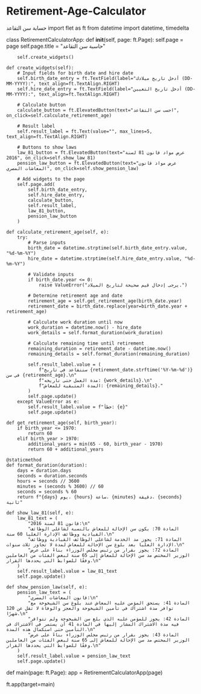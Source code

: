 # Retirement-Age-Calculator
حسابة سن التقاعد
import flet as ft
from datetime import datetime, timedelta

class RetirementCalculatorApp:
    def __init__(self, page: ft.Page):
        self.page = page
        self.page.title = "حاسبة سن التقاعد"
        
        self.create_widgets()

    def create_widgets(self):
        # Input fields for birth date and hire date
        self.birth_date_entry = ft.TextField(label="أدخل تاريخ ميلادك (DD-MM-YYYY):", text_align=ft.TextAlign.RIGHT)
        self.hire_date_entry = ft.TextField(label="أدخل تاريخ التعيين (DD-MM-YYYY):", text_align=ft.TextAlign.RIGHT)

        # Calculate button
        calculate_button = ft.ElevatedButton(text="احسب سن التقاعد", on_click=self.calculate_retirement_age)

        # Result label
        self.result_label = ft.Text(value="", max_lines=5, text_align=ft.TextAlign.RIGHT)

        # Buttons to show laws
        law_81_button = ft.ElevatedButton(text="عرض مواد قانون 81 لسنة 2016", on_click=self.show_law_81)
        pension_law_button = ft.ElevatedButton(text="عرض مواد قانون المعاشات المصري", on_click=self.show_pension_law)

        # Add widgets to the page
        self.page.add(
            self.birth_date_entry,
            self.hire_date_entry,
            calculate_button,
            self.result_label,
            law_81_button,
            pension_law_button
        )

    def calculate_retirement_age(self, e):
        try:
            # Parse inputs
            birth_date = datetime.strptime(self.birth_date_entry.value, "%d-%m-%Y")
            hire_date = datetime.strptime(self.hire_date_entry.value, "%d-%m-%Y")

            # Validate inputs
            if birth_date.year <= 0:
                raise ValueError("يرجى إدخال قيم صحيحة لتاريخ الميلاد.")

            # Determine retirement age and date
            retirement_age = self.get_retirement_age(birth_date.year)
            retirement_date = birth_date.replace(year=birth_date.year + retirement_age)

            # Calculate work duration until now
            work_duration = datetime.now() - hire_date
            work_details = self.format_duration(work_duration)

            # Calculate remaining time until retirement
            remaining_duration = retirement_date - datetime.now()
            remaining_details = self.format_duration(remaining_duration)

            self.result_label.value = (
                f"ستتقاعد في تاريخ {retirement_date.strftime('%Y-%m-%d')} في سن {retirement_age}.\n"
                f"مدة العمل حتى تاريخه: {work_details}.\n"
                f"المدة المتبقية للمعاش: {remaining_details}."
            )
            self.page.update()
        except ValueError as e:
            self.result_label.value = f"خطأ: {e}"
            self.page.update()

    def get_retirement_age(self, birth_year):
        if birth_year <= 1970:
            return 60
        elif birth_year > 1970:
            additional_years = min(65 - 60, birth_year - 1970)
            return 60 + additional_years

    @staticmethod
    def format_duration(duration):
        days = duration.days
        seconds = duration.seconds
        hours = seconds // 3600
        minutes = (seconds % 3600) // 60
        seconds = seconds % 60
        return f"{days} يوم، {hours} ساعة، {minutes} دقيقة، {seconds} ثانية"

    def show_law_81(self, e):
        law_81_text = (
            "قانون 81 لسنة 2016:\n"
            "المادة 70: يكون سن الإحالة للمعاش بالنسبة لشاغلي الوظائف القيادية ووظائف الإدارة العليا 60 سنة.\n"
            "المادة 71: يجوز مد الخدمة لشاغلي الوظائف القيادية ووظائف الإدارة العليا بعد بلوغ سن الإحالة للمعاش لمدة لا تجاوز ثلاث سنوات.\n"
            "المادة 72: يجوز بقرار من رئيس مجلس الوزراء بناءً على عرض الوزير المختص مد سن الإحالة للمعاش إلى 65 سنة لبعض الفئات من العاملين وفقًا للضوابط التي يحددها القرار.\n"
        )
        self.result_label.value = law_81_text
        self.page.update()

    def show_pension_law(self, e):
        pension_law_text = (
            "قانون المعاشات المصري:\n"
            "المادة 41: يستحق المؤمن عليه المعاش عند بلوغ سن الشيخوخة مع توافر مدة اشتراك في تأمين الشيخوخة والعجز والوفاة لا تقل عن 120 شهرًا.\n"
            "المادة 42: يجوز للمؤمن عليه الذي بلغ سن الشيخوخة ولم تتوافر فيه مدة الاشتراك المشار إليها في المادة 41 أن يستمر في الاشتراك في التأمين حتى استكمال هذه المدة.\n"
            "المادة 43: يجوز بقرار من رئيس مجلس الوزراء بناءً على عرض الوزير المختص مد سن الإحالة للمعاش إلى 65 سنة لبعض الفئات من العاملين وفقًا للضوابط التي يحددها القرار.\n"
        )
        self.result_label.value = pension_law_text
        self.page.update()

def main(page: ft.Page):
    app = RetirementCalculatorApp(page)

ft.app(target=main)
